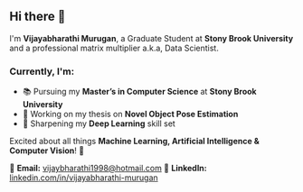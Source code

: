 ## Hi there 👋

I'm **Vijayabharathi Murugan**, a Graduate Student at **Stony Brook University** and a professional matrix multiplier a.k.a, Data Scientist.

### Currently, I'm:
- 📚 Pursuing my **Master’s in Computer Science** at **Stony Brook University**
- 🎯 Working on my thesis on **Novel Object Pose Estimation**
- 🧠 Sharpening my **Deep Learning** skill set

Excited about all things **Machine Learning, Artificial Intelligence & Computer Vision**! 🚀

📧 **Email:** [vijaybharathi1998@hotmail.com](mailto:vijaybharathi1998@hotmail.com)
🔗 **LinkedIn:** [linkedin.com/in/vijayabharathi-murugan](https://linkedin.com/in/vijayabharathi-murugan)
